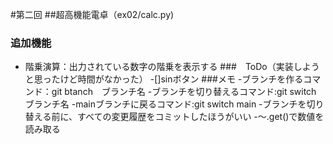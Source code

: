 #第二回
##超高機能電卓（ex02/calc.py)
### 追加機能
- 階乗演算：出力されている数字の階乗を表示する
###　ToDo（実装しようと思ったけど時間がなかった）
-[]sinボタン
###メモ
-ブランチを作るコマンド：git btanch　ブランチ名
-ブランチを切り替えるコマンド:git switch ブランチ名
-mainブランチに戻るコマンド:git switch main
-ブランチを切り替える前に、すべての変更履歴をコミットしたほうがいい
-～.get()で数値を読み取る